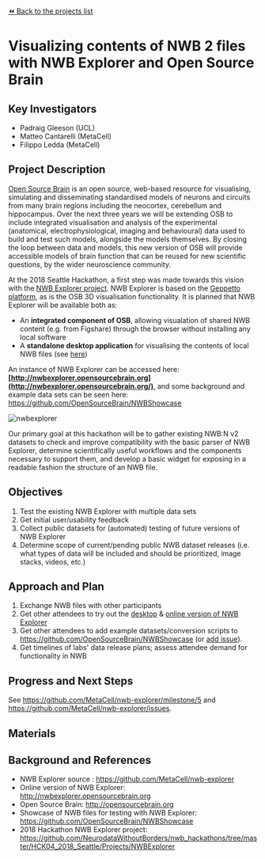 [:rewind: Back to the projects list](../../README.md#ProjectsList)

<!-- For information on how to write GitHub .md files see https://guides.github.com/features/mastering-markdown/ -->

# Visualizing contents of NWB 2 files with NWB Explorer and Open Source Brain 

## Key Investigators

- Padraig Gleeson (UCL)
- Matteo Cantarelli (MetaCell)
- Filippo Ledda (MetaCell)

## Project Description

[Open Source Brain](http://opensourcebrain.org) is an open source, web-based resource for visualising, simulating and 
disseminating standardised models of neurons and circuits from many brain regions including the neocortex, cerebellum 
and hippocampus. Over the next three years we will be extending OSB to include integrated visualisation and analysis of 
the experimental (anatomical, electrophysiological, imaging and behavioural) data used to build and test such models, 
alongside the models themselves. By closing the loop between data and models, this new version of OSB will provide 
accessible models of brain function that can be reused for new scientific questions, by the wider neuroscience community. 

At the 2018 Seattle Hackathon, a first step was made towards this vision with the 
[NWB Explorer project](https://github.com/NeurodataWithoutBorders/nwb_hackathons/tree/master/HCK04_2018_Seattle/Projects/NWBExplorer). NWB Explorer is based on the 
[Geppetto platform](http://www.geppetto.org/), as is the OSB 3D visualisation functionality. It is planned that NWB Explorer will be available both as:

- An **integrated component of OSB**, allowing visualation of shared NWB content (e.g. from Figshare) through the browser without installing any local software
- A **standalone desktop application** for visualising the contents of local NWB files (see [here](https://github.com/MetaCell/nwb-explorer))

An instance of NWB Explorer can be accessed here: **[http://nwbexplorer.opensourcebrain.org](http://nwbexplorer.opensourcebrain.org/)**, and some background and example data sets can be seen here: https://github.com/OpenSourceBrain/NWBShowcase

![nwbexplorer](https://user-images.githubusercontent.com/39889/67516734-24c1e380-f66f-11e9-9fba-5151118f5e4d.gif)

Our primary goal at this hackathon will be to gather existing NWB:N v2 datasets to check and improve compatibility with the basic parser of NWB Explorer, determine scientifically useful workflows and the components necessary to support them, and develop a basic widget for exposing in a readable fashion the structure of an NWB file.

## Objectives

<!-- Briefly describe the objectives of your project. What would you like to achive?-->
1. Test the existing NWB Explorer with multiple data sets
2. Get initial user/usability feedback
3. Collect public datasets for (automated) testing of future versions of NWB Explorer
4. Determine scope of current/pending public NWB dataset releases (i.e. what types of data will be included and should be prioritized, image stacks, videos, etc.)

## Approach and Plan

<!-- 1. Describe the steps of your planned approach to reach the objectives.-->
1. Exchange NWB files with other participants
2. Get other attendees to try out the [desktop](https://github.com/MetaCell/nwb-explorer) & [online version of NWB Explorer](http://nwbexplorer.opensourcebrain.org/)
3. Get other attendees to add example datasets/conversion scripts to https://github.com/OpenSourceBrain/NWBShowcase 
(or [add issue](https://github.com/OpenSourceBrain/NWBShowcase/issues)).
4. Get timelines of labs' data release plans; assess attendee demand for functionality in NWB

## Progress and Next Steps

<!--Populate this section as you are making progress before/during/after the hackathon-->
<!--Describe the progress you have made on the project,e.g., which objectives you have achieved and how.-->
<!--Describe the next steps you are planing to take to complete the project.-->
See https://github.com/MetaCell/nwb-explorer/milestone/5 and https://github.com/MetaCell/nwb-explorer/issues.

## Materials

<!--If available add links to the materials relevant to the project, e.g., the code generated for the project or data used-->
<!--If available add pictures and links to videos that demonstrate what has been accomplished.-->
<!--![Description of picture](Example2.jpg)-->

## Background and References

<!--Use this space for information that may help people better understand your project, like links to papers, source code, or data ,e.g:-->
- NWB Explorer source : https://github.com/MetaCell/nwb-explorer
- Online version of NWB Explorer: http://nwbexplorer.opensourcebrain.org
- Open Source Brain: http://opensourcebrain.org
- Showcase of NWB files for testing with NWB Explorer: https://github.com/OpenSourceBrain/NWBShowcase
- 2018 Hackathon NWB Explorer project: https://github.com/NeurodataWithoutBorders/nwb_hackathons/tree/master/HCK04_2018_Seattle/Projects/NWBExplorer

